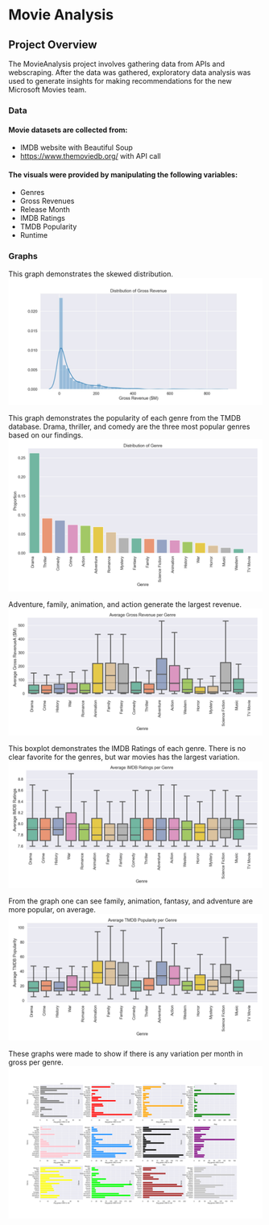 # Movie Analysis

## Project Overview

The MovieAnalysis project involves gathering data from APIs and webscraping. After the data was gathered, exploratory data analysis was used to generate insights for making recommendations for the new Microsoft Movies team. 

### Data

#### Movie datasets are collected from:
  * IMDB website with Beautiful Soup
  * https://www.themoviedb.org/ with API call

#### The visuals were provided by manipulating the following variables:
  * Genres
  * Gross Revenues
  * Release Month
  * IMDB Ratings
  * TMDB Popularity
  * Runtime


### Graphs

This graph demonstrates the skewed distribution. 
![gross_earnings_distribution](graphs/gross_earnings_distribution.jpg)


This graph demonstrates the popularity of each genre from the TMDB database. Drama, thriller, and comedy are the three most popular genres based on our findings. 
![distribution_genre](graphs/Distribution_genre.png)


Adventure, family, animation, and action generate the largest revenue. 
![average_gross_earnings](graphs/Average_Gross_Earnings.png)


This boxplot demonstrates the IMDB Ratings of each genre. There is no clear favorite for the genres, but war movies has the largest variation. 
![average_rating](graphs/Average_IMDB_Ratings.png)


From the graph one can see family, animation, fantasy, and adventure are more popular, on average. 
![TMDB_popularity](graphs/Average_TMDB_Popularity.png)


These graphs were made to show if there is any variation per month in gross per genre.
![month_genre_gross_median](graphs/month_genre_gross_median.png)

